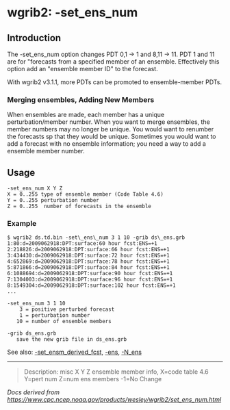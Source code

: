# wgrib2: -set_ens_num

## Introduction

The -set_ens_num option changes PDT 0,1 -> 1 and
8,11 -> 11. PDT 1 and 11 are for "forecasts from a specified member of an ensemble.
Effectively this option add an "ensemble member ID" to the forecast.

With wgrib2 v3.1.1, more PDTs can be promoted to ensemble-member PDTs.

### Merging ensembles, Adding New Members

When ensembles are made, each member has a unique perturbation/member
number. When you want to merge ensembles, the member numbers
may no longer be unique. You would want to renumber the forecasts
sp that they would be unique. Sometimes you would want to add a forecast
with no ensemble information; you need a way to add a ensemble member number.

## Usage

```
-set_ens_num X Y Z
X = 0..255 type of ensemble member (Code Table 4.6)
Y = 0..255 perturbation number
Z = 0..255  number of forecasts in the ensemble
```

### Example

```
$ wgrib2 ds.td.bin -set\_ens\_num 3 1 10 -grib ds\_ens.grb
1:80:d=2009062918:DPT:surface:60 hour fcst:ENS=+1
2:218826:d=2009062918:DPT:surface:66 hour fcst:ENS=+1
3:434430:d=2009062918:DPT:surface:72 hour fcst:ENS=+1
4:652869:d=2009062918:DPT:surface:78 hour fcst:ENS=+1
5:871866:d=2009062918:DPT:surface:84 hour fcst:ENS=+1
6:1088694:d=2009062918:DPT:surface:90 hour fcst:ENS=+1
7:1304003:d=2009062918:DPT:surface:96 hour fcst:ENS=+1
8:1549304:d=2009062918:DPT:surface:102 hour fcst:ENS=+1
...

-set_ens_num 3 1 10
    3 = positive perturbed forecast
    1 = perturbation number
   10 = number of ensemble members

-grib ds_ens.grb
   save the new grib file in ds_ens.grb
```

See also:
[-set_ensm_derived_fcst](set_ensm_derived_fcst.md),
[-ens](ens.md),
[-N_ens](N_ens.md)

---

> Description: misc X Y Z ensemble member info, X=code table 4.6 Y=pert num Z=num ens members -1=No Change

_Docs derived from <https://www.cpc.ncep.noaa.gov/products/wesley/wgrib2/set_ens_num.html>_
